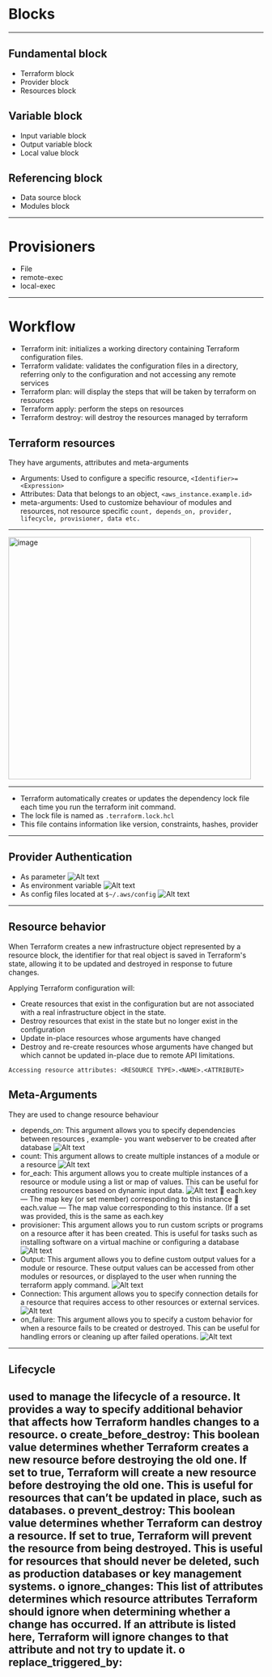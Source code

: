# Blocks
------------------------------------------
## Fundamental block
- Terraform block
- Provider block
- Resources block

## Variable block
- Input variable block
- Output variable block
- Local value block

## Referencing block
- Data source block
- Modules block

-------------------------------------------

# Provisioners
- File
- remote-exec
- local-exec

-------------------------------------------
# Workflow
- Terraform init: initializes a working directory containing Terraform configuration files.
- Terraform validate: validates the configuration files in a directory, referring only to the configuration and not accessing any remote services
- Terraform plan: will display the steps that will be taken by terraform on resources
- Terraform apply: perform the steps on resources
- Terraform destroy: will destroy the resources managed by terraform

## Terraform resources
They have arguments, attributes and meta-arguments
- Arguments: Used to configure a specific resource, `<Identifier>=<Expression>`
- Attributes: Data that belongs to an object, `<aws_instance.example.id>`
- meta-arguments: Used to customize behaviour of modules and resources, not resource specific `count, depends_on, provider, lifecycle, provisioner, data etc. `
-----------------------------------------------

<img width="479" alt="image" src="https://github.com/sanjeetcalgary/Terraform/assets/103237142/0d8b4971-b85d-474d-aa47-613bf48b9d28">


-----------------------------------------------
- Terraform automatically creates or updates the dependency lock file each time you run the terraform init command. 
- The lock file is named as `.terraform.lock.hcl`
- This file contains information like version, constraints, hashes, provider

-----------------------------------------------
## Provider Authentication
- As parameter 
    ![Alt text](image.png)
- As environment variable
    ![Alt text](image-1.png)
- As config files located at `$~/.aws/config`
    ![Alt text](image-2.png)

--------------------------------------------
## Resource behavior
When Terraform creates a new infrastructure object represented by a resource block, the identifier for that real object is saved in Terraform's state, allowing it to be updated and destroyed in response to future changes.

Applying Terraform configuration will:
- Create resources that exist in the configuration but are not associated with a real infrastructure object in the state.
- Destroy resources that exist in the state but no longer exist in the configuration
- Update in-place resources whose arguments have changed
- Destroy and re-create resources whose arguments have changed but which cannot be updated in-place due to remote API limitations.

`Accessing resource attributes: <RESOURCE TYPE>.<NAME>.<ATTRIBUTE>`

## Meta-Arguments
They are used to change resource behaviour
- depends_on: This argument allows you to specify dependencies between resources , example- you want webserver to be created after database
    ![Alt text](image-3.png)
- count: This argument allows to create multiple instances of a module or a resource
    ![Alt text](image-4.png)
- for_each: This argument allows you to create multiple instances of a resource or module using a list or map of values. This can be useful for creating resources based on dynamic input data.
    ![Alt text](image-5.png)
    	each.key — The map key (or set member) corresponding to this instance
    	each.value — The map value corresponding to this instance. (If a set was provided, this is the same as each.key
- provisioner: This argument allows you to run custom scripts or programs on a resource after it has been created. This is useful for tasks such as installing software on a virtual machine or configuring a database
    ![Alt text](image-6.png)
- Output: This argument allows you to define custom output values for a module or resource. These output values can be accessed from other modules or resources, or displayed to the user when running the terraform apply command.
    ![Alt text](image-7.png)
- Connection: This argument allows you to specify connection details for a resource that requires access to other resources or external services.
    ![Alt text](image-8.png)
- on_failure: This argument allows you to specify a custom behavior for when a resource fails to be created or destroyed. This can be useful for handling errors or cleaning up after failed operations.
    ![Alt text](image-9.png)

------------------------------------------------
## Lifecycle 
used to manage the lifecycle of a resource. It provides a way to specify additional behavior that affects how Terraform handles changes to a resource.
o	create_before_destroy: This boolean value determines whether Terraform creates a new resource before destroying the old one. If set to true, Terraform will create a new resource before destroying the old one. This is useful for resources that can’t be updated in place, such as databases.
o	prevent_destroy: This boolean value determines whether Terraform can destroy a resource. If set to true, Terraform will prevent the resource from being destroyed. This is useful for resources that should never be deleted, such as production databases or key management systems.
o	ignore_changes: This list of attributes determines which resource attributes Terraform should ignore when determining whether a change has occurred. If an attribute is listed here, Terraform will ignore changes to that attribute and not try to update it.
o	replace_triggered_by: 
-----------------------------------------------